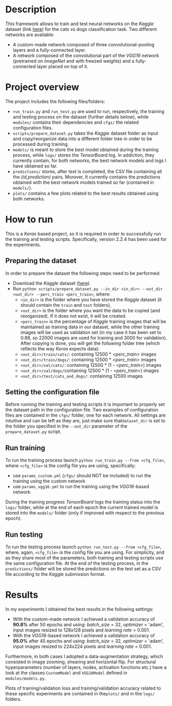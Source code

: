 # Description

This framework allows to train and test neural networks on the _Kaggle_ dataset (link [here](https://www.kaggle.com/c/dogs-vs-cats-redux-kernels-edition/data)) for the cats vs dogs classification task. Two different networks are available:
* A custom-made network composed of three convolutional-pooling layers and a fully-connected layer.
* A network composed of the convolutional part of the _VGG16_ network (pretrained on _ImageNet_ and with freezed weights) and a fully-connected layer placed on top of it.

# Project overview

The project includes the following files/folders:

* `run_train.py` and `run_test.py` are used to run, respectively, the training and testing process on the dataset (further details below), while `modules/` contains their dependencies and `cfgs/` the related configuration files.
* `scripts/prepare_dataset.py` takes the _Kaggle_ dataset folder as input and copy/reorganize data into a different folder tree in order to be processed during training.
* `models/` is meant to store the best model obtained during the training process, while `logs/` stores the _TensorBoard_ log. In addiction, they currently contain, for both networks, the best network models and logs I have obtained so far.
* `predictions/` stores, after test is completed, the CSV file containing all the _(id,prediction)_ pairs. Morover, It currently contains the predictions obtained with the best network models trained so far (contained in `models/`).
* `plots/` contains a few plots related to the best results obtained using both networks.

# How to run

This is a _Keras_ based project, so it is required in order to successfully run the training and testing scripts. Specifically, version 2.2.4 has been used for the experiments.

## Preparing the dataset

In order to prepare the dataset the following steps need to be performed:
* Download the _Kaggle_ dataset ([here](https://www.kaggle.com/c/dogs-vs-cats-redux-kernels-edition/data)).
* Run `python scripts/prepare_dataset.py --in_dir <in_dir> --out_dir <out_dir> --perc_train <perc_train>`, where:
  * `<in_dir>` is the folder where you have stored the _Kaggle_ dataset (it should contain the `train` and `test` folders),
  * `<out_dir>` is the folder where you want the data to be copied (and reorganized). If it does not exist, it will be created.
  * `<perc_train>` is the percentage of _Kaggle_ training images that will be maintained as training data in our dataset, while the other training images will be used as validation set (in my case it has been set to 0.88, so 22000 images are used for training and 3000 for validation).
After copying is done, you will get the following folder tree (which reflects the way _Keras_ expects data):
  * `<out_dir>/train/cats/`: containing 12500 * _<perc_train>_  images
  * `<out_dir>/train/dogs/`: containing 12500 * _<perc_train>_  images
  * `<out_dir>/val/cats/`: containing 12500 * (1 - _<perc_train>_)  images
  * `<out_dir>/val/dogs/`containing 12500 * (1 - _<perc_train>_)  images
  * `<out_dir>/test/cats_and_dogs/`: containing 12500 images

## Setting the configuration file

Before running the training and testing scripts it is important to properly set the dataset path in the configuration file. Two examples of configuration files are contained in the `cfgs/` folder, one for each network. All settings are intuitive and can be left as they are, just make sure that`dataset_dir` is set to the folder you specified in the `--out_dir` parameter of the `prepare_dataset.py` script.

## Run training

To run the training process launch `python run_train.py --from <cfg_file>`, where `<cfg_file>` is the config file you are using, specifically:
* use `params_custom.yml` (`cfgs/` should NOT be included) to run the training using the custom network
* use `params_vgg16.yml` to run the training using the _VGG16_-based network

During the training progress _TensorBoard_ logs the training status into the `logs/` folder, while at the end of each epoch the current trained model is stored into the `models/` folder (only if improved with respect to the previous epoch).

## Run testing

To run the testing process launch `python run_test.py --from <cfg_file>`, where, again, `<cfg_file>` is the config file you are using. For simplicity, and as they share most of the parameters, both training and testing scripts use the same configuration file.
At the end of the testing process, in the `predictions/` folder will be stored the predictions on the test set as a CSV file according to the _Kaggle_ submission format.

# Results

In my experiments I obtained the best results in the following settings:
* With the custom-made network I achieved a validation accuracy of **90.8%** after 50 epochs and using: _batch_size_ = 32, _optimizer_ = 'adam', input images resized to 128x128 pixels and _learning rate_ = 0.001.
* With the _VGG16_-based network I achieved a validation accuracy of **95.0%** after 45 epochs and using: _batch_size_ = 32, _optimizer_ = 'adam', input images resized to 224x224 pixels and _learning rate_ = 0.001.

Furthermore, in both cases I adopted a data-augmentation strategy, which consisted in image zooming, shearing and horizontal flip. For structural hyperparameters (number of layers, nodes, activation functions etc.) have a look at the classes `CustomModel` and `VGG16Model` defined in `modules/models.py`.

Plots of training/validation loss and training/validation accuracy related to these specific experiments are contained in the`plots/` and in the `logs/` folders.
